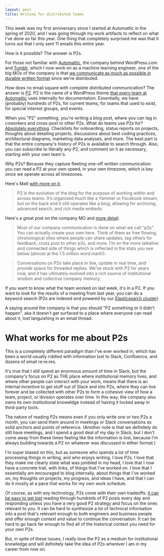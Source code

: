 ```yaml
---
layout: post
title: Writing for distributed teams
---
```

 
<meta name="twitter:card" content="summary">
<meta name="twitter:site" content="@vboykis">
<meta name="twitter:creator" content="@vboykis">
<meta name="twitter:title" content="Using P2s">
<meta name="twitter:description" content="How to keep institutional memory fresh">

This week was my first anniversary since I started at Automattic in the spring of 2020,  and I was going through my work artifacts to reflect on what I've done so far this year. One thing that completely surprised me was that it turns out that I only sent 11 emails this entire year.
 
How is it possible? The answer is P2s.
 
For those not familiar with [Automattic](https://automattic.com/), the company behind WordPress.com and [Tumblr](https://photomatt.tumblr.com/post/186964618222/automattic-tumblr), which I now work on as a machine learning engineer, one of the big MOs of the company is that [we communicate as much as possible in durable written format](https://automattic.com/creed/) since we're distributed.
 
How does no email square with complete distributed communication? The answer is [P2](https://automattic.com/creed/).  P2 is the name of a WordPress theme [that every team at Automattic](https://ma.tt/2009/05/how-p2-changed-automattic/) uses internally for documentation. Essentially, we have (probably) hundreds of P2s, for current teams, for teams that used to exist, for special interest groups, and events.
 
When you "P2" something, you're writing a blog post, where you can tag in coworkers and cross-post to other P2s.  What do teams use P2s for? [Absolutely everything](https://p2guides.wordpress.com/best-practices/writing-useful-posts/). Checklists for onboarding, status reports on projects, thoughts about detailing projects, discussions about best coding practices, architectural diagrams, marketing data analyses, and more. The best part is that the entire company's history of P2s is available to search through. Also, you can subscribe to literally any P2, and comment on it as necessary, starting with your own team's.
 
Why P2s? Because they capture fleeting one-off written communication: you can read a P2 at your own speed, in your own timezone, which is key since we operate across all timezones.
 
Here's Matt [with more on it:](https://distributed.blog/2020/06/18/distributed-faq-p2-automattic/)
 
> P2 is the evolution of the blog for the purpose of working within and across teams. It’s organized much like a Yammer or Facebook stream, but on the back end it still operates like a blog, allowing for archiving, advanced search, and rich media embeds.
 
 
Here's a great post on the company MO and [more detail](https://nomad.blog/2020/12/08/you-might-not-love-working-at-automattic-if/):
 
> Most of our company communication is done on what we call “p2s”. You can actually create your own here. Think of them as free flowing, chronological sites where people can share updates, tag others for feedback, cross post to other p2s, and more. I’m on the more talkative and connected side of things which is reflected in the stats you see below (almost at the 1.5 million word mark!): 
 
> Conversations on P2s take place in line, update in real time, and provide space for threaded replies. We’ve stuck with P2 for years now, and it has ultimately evolved into a rich source of institutional wisdom and collective company memory.
 
If you want to know what the team worked on last week, it's in a P2. If you want to look for the results of a meeting from last year, you can do a keyword search (P2s are indexed and powered by our [Elasticsearch cluster](https://data.blog/2017/07/11/real-time-elasticsearch-indexing-on-wordpress-com/))
 
A saying around the company is that you should "P2 something or it didn't happen", aka it doesn't get surfaced to a place where everyone can read about it, lost languishing in an email thread.
 
# What works for me about P2s
 
This is a completely different paradigm than I've ever worked in, which has been a world usually riddled with information lost to Slack, Confluence, and dozens of email re:re:res. 
 
It's true that I still spend an enormous amount of time in Slack, but the company's focus on P2 as THE place where institutional memory lives, and where other people can interact with your work, means that there is an internal incentive to get stuff out of Slack and into P2s, where they can live forever and be collected with other P2s to form a cohesive view of how a team, project, or division operates over time. In this way, the company also owns its own institutional knoweldge instead of having it locked away in third-party tools.
 
The nature of reading P2s means even if you only write one or two P2s a month, you can send them around in meetings or Slack conversations as solid anchors and points of reference. (Another note is that we definitely do still have meetings, and I spend a good deal of my day in Slack, but I don't come away from these times feeling like the information is lost, because I'm always building towards a P2 on whatever was discussed in either format.)
 
I'm super biased on this, but as someone who spends a lot of time processing things in writing, and who enjoys writing, I love P2s. I love that they make me clearly state what was jumbled in my head, I love that I now have a concrete trail, with links, of things that I've worked on. I love that I essentially am encouraged to blog internally, about things that I've worked on, my thoughts on projects, my progress, and ideas I have, and that I can do it mostly at a pace that works for my own work schedule.
 
Of course, as with any technology, P2s come with their own tradeoffs: [it can be easy to get lost](https://automattic.design/2020/09/29/how-not-to-start-a-job-at-automattic/) reading through hundreds of P2 posts every day and responding unless you have a very good P2 strategy and focus on the ones relevant to you. It can be hard to synthesize a lot of technical information into a post that's relevant enough to both engineers and business people and offer enough context and value to continue the conversation. It can be hard to go back far enough to find all of the historical context you need for your own P2s. 
 
But, in spite of these issues, I really love the P2 as a medium for institutional knowledge and will definitely take the idea of P2s wherever I am in my career from now on.


